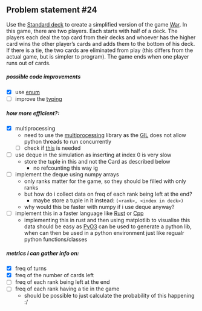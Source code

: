 
<!-- 
yup: 4 12 22 24 21 
eh: 19 
noe: 18 28 

3 11 1 _ 25 _ 15 5 27 7 16 23 _ 2 17 9 _ 13 7 8 _ 14 20 _ 10 _ 
-->

## Problem statement #24
 Use the [Standard deck](https://en.wikipedia.org/wiki/Standard_52-card_deck) to create a simplified version of the game [War](https://cardgames.fandom.com/wiki/War). In this game, there are two players. Each starts with half of a deck. The players each deal the top card from their decks and whoever has the higher card wins the other player’s cards and adds them to the bottom of his deck. If there is a tie, the two cards are eliminated from play (this differs from the actual game, but is simpler to program). The game ends when one player runs out of cards.

##### possible code improvements
  - [x] use [enum](https://docs.python.org/3/library/enum.html)
  - [ ] improve the [typing](https://docs.python.org/3/library/typing.html)

##### how more efficient?:
  - [x] multiprocessing
    - need to use the [multiprocessing](https://docs.python.org/3/library/multiprocessing.html) library as the [GIL](https://wiki.python.org/moin/GlobalInterpreterLock) does not allow python threads to run concurrently
    - [ ] check if [this](https://stackoverflow.com/questions/11312525/catch-ctrlc-sigint-and-exit-multiprocesses-gracefully-in-python/35134329#35134329) is needed
  - [ ] use deque in the simulation as inserting at index 0 is very slow
    - store the tuple in this and not the Card as described below
      - no refcounting this way ig
  - [ ] implement the deque using numpy arrays
    - only ranks matter for the game, so they should be filled with only ranks
    - but how do i collect data on freq of each rank being left at the end?
      - maybe store a tuple in it instead: ```(<rank>, <index in deck>)```
    - why would this be faster with numpy if i use deque anyway?
  - [ ] implement this in a faster language like [Rust](https://www.rust-lang.org/) or [Cpp](https://isocpp.org/)
    - implementing this in rust and then using matplotlib to visualise this data should be easy as [PyO3](https://github.com/PyO3/pyo3) can be used to generate a python lib, when can then be used in a python environment just like regualr python functions/classes

##### metrics i can gather info on:
  - [x] freq of turns
  - [x] freq of the number of cards left 
  - [ ] freq of each rank being left at the end
  - [ ] freq of each rank having a tie in the game
    - should be possible to just calculate the probability of this happening :/
